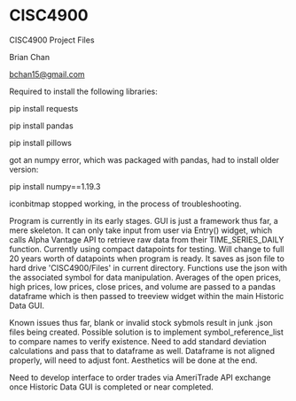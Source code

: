 # CISC4900
CISC4900 Project Files

Brian Chan

bchan15@gmail.com




Required to install the following libraries:

pip install requests

pip install pandas

pip install pillows


got an numpy error, which was packaged with pandas, had to install older version:

pip install numpy==1.19.3




iconbitmap stopped working, in the process of troubleshooting. 



Program is currently in its early stages. GUI is just a framework thus far, a mere skeleton. It can only take input from user via Entry() widget, which calls Alpha Vantage API to retrieve raw data from their TIME_SERIES_DAILY function. Currently using compact datapoints for testing. Will change to full 20 years worth of datapoints when program is ready. It saves as json file to hard drive 'CISC4900/Files' in current directory. Functions use the json with the associated symbol for data manipulation. Averages of the open prices, high prices, low prices, close prices, and volume are passed to a pandas dataframe which is then passed to treeview widget within the main Historic Data GUI.


Known issues thus far, blank or invalid stock sybmols result in junk .json files being created. Possible solution is to implement symbol_reference_list to compare names to verify existence. Need to add standard deviation calculations and pass that to dataframe as well. Dataframe is not aligned properly, will need to adjust font. Aesthetics will be done at the end.
  
  
Need to develop interface to order trades via AmeriTrade API exchange once Historic Data GUI is completed or near completed.
